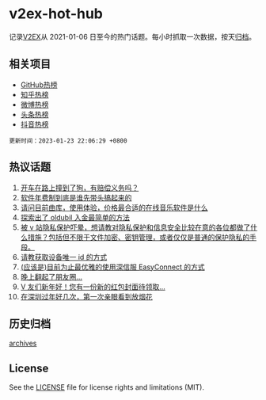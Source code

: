 # v2ex-hot-hub

 记录[V2EX](https://www.v2ex.com/)从 2021-01-06 日至今的热门话题。每小时抓取一次数据，按天[归档](archives)。
 
 ## 相关项目

- [GitHub热榜](https://github.com/snaildev/github-hot-hub)
- [知乎热榜](https://github.com/snaildev/zhihu-hot-hub)
- [微博热榜](https://github.com/snaildev/weibo-hot-hub)
- [头条热榜](https://github.com/snaildev/toutiao-hot-hub)
- [抖音热榜](https://github.com/snaildev/douyin-hot-hub)


 `更新时间：2023-01-23 22:06:29 +0800`

## 热议话题

1. [开车在路上撞到了狗，有赔偿义务吗？](https://www.v2ex.com/t/910324)
1. [软件年费制到底是谁先带头搞起来的](https://www.v2ex.com/t/910344)
1. [请问目前曲库，使用体验，价格最合适的在线音乐软件是什么](https://www.v2ex.com/t/910323)
1. [探索出了 oldubil 入金最简单的方法](https://www.v2ex.com/t/910321)
1. [被 v 站隐私保护吓晕，想请教对隐私保护和信息安全比较在意的各位都做了什么措施？包括但不限于文件加密、密钥管理，或者仅仅是普通的保护隐私的手段。](https://www.v2ex.com/t/910294)
1. [请教获取设备唯一 id 的方式](https://www.v2ex.com/t/910357)
1. [(应该是)目前为止最优雅的使用深信服 EasyConnect 的方式](https://www.v2ex.com/t/910299)
1. [晚上翻起了朋友圈…](https://www.v2ex.com/t/910300)
1. [V 友们新年好！您有一份新的红包封面待领取...](https://www.v2ex.com/t/910287)
1. [在深圳过年好几次，第一次亲眼看到放烟花](https://www.v2ex.com/t/910310)

## 历史归档

[archives](archives)

## License

See the [LICENSE](LICENSE) file for license rights and limitations (MIT).
